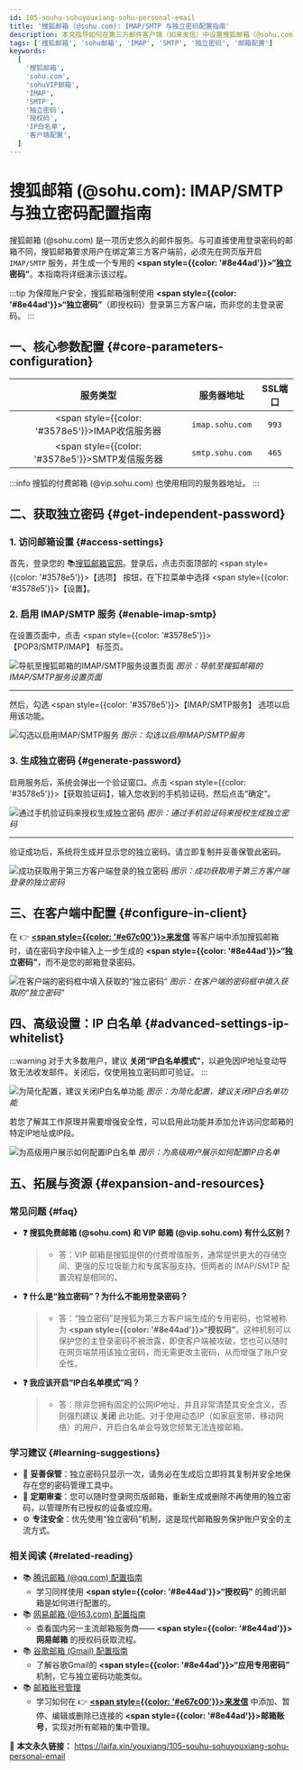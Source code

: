 ```yaml
---
id: 105-souhu-sohuyouxiang-sohu-personal-email
title: '搜狐邮箱 (@sohu.com): IMAP/SMTP 与独立密码配置指南'
description: 本文指导如何在第三方邮件客户端（如来发信）中设置搜狐邮箱（@sohu.com）。内容涵盖IMAP/SMTP服务器参数、如何在网页版邮箱中开启IMAP/SMTP服务并获取用于第三方登录的“独立密码”的详细步骤，以及IP白名单模式的说明。
tags: ['搜狐邮箱', 'sohu邮箱', 'IMAP', 'SMTP', '独立密码', '邮箱配置']
keywords:
  [
    '搜狐邮箱',
    'sohu.com',
    'sohuVIP邮箱',
    'IMAP',
    'SMTP',
    '独立密码',
    '授权码',
    'IP白名单',
    '客户端配置',
  ]
---
```


# 搜狐邮箱 (@sohu.com): IMAP/SMTP 与独立密码配置指南

搜狐邮箱 (@sohu.com) 是一项历史悠久的邮件服务。与可直接使用登录密码的邮箱不同，搜狐邮箱要求用户在绑定第三方客户端前，必须先在网页版开启 `IMAP/SMTP` 服务，并生成一个专用的 **<span style={{color: '#8e44ad'}}>“独立密码”</span>**。本指南将详细演示该过程。

:::tip
为保障账户安全，搜狐邮箱强制使用 **<span style={{color: '#8e44ad'}}>“独立密码”</span>**（即授权码）登录第三方客户端，而非您的主登录密码。
:::

## 一、核心参数配置 {#core-parameters-configuration}

|                      **服务类型**                      | **服务器地址**  | **SSL端口** |
| :----------------------------------------------------: | :-------------: | :---------: |
| <span style={{color: '#3578e5'}}>IMAP收信服务器</span> | `imap.sohu.com` |    `993`    |
| <span style={{color: '#3578e5'}}>SMTP发信服务器</span> | `smtp.sohu.com` |    `465`    |

:::info
搜狐的付费邮箱 (@vip.sohu.com) 也使用相同的服务器地址。
:::

## 二、获取独立密码 {#get-independent-password}

### 1. 访问邮箱设置 {#access-settings}

首先，登录您的 📚[搜狐邮箱官网](https://mail.sohu.com/)。登录后，点击页面顶部的 <span style={{color: '#3578e5'}}>【选项】</span> 按钮，在下拉菜单中选择 <span style={{color: '#3578e5'}}>【设置】</span>。

### 2. 启用 IMAP/SMTP 服务 {#enable-imap-smtp}

在设置页面中，点击 <span style={{color: '#3578e5'}}>【POP3/SMTP/IMAP】</span> 标签页。

![导航至搜狐邮箱的IMAP/SMTP服务设置页面](https://cos.files.maozhishi.com/public/attachments/xsj/1641804399710.png)
_图示：导航至搜狐邮箱的IMAP/SMTP服务设置页面_

---

然后，勾选 <span style={{color: '#3578e5'}}>【IMAP/SMTP服务】</span> 选项以启用该功能。

![勾选以启用IMAP/SMTP服务](https://cos.files.maozhishi.com/public/attachments/xsj/1641804399711.png)
_图示：勾选以启用IMAP/SMTP服务_

### 3. 生成独立密码 {#generate-password}

启用服务后，系统会弹出一个验证窗口。点击 <span style={{color: '#3578e5'}}>【获取验证码】</span>，输入您收到的手机验证码，然后点击“确定”。

![通过手机验证码来授权生成独立密码](https://cos.files.maozhishi.com/public/attachments/xsj/1641804399712.png)
_图示：通过手机验证码来授权生成独立密码_

---

验证成功后，系统将生成并显示您的独立密码。请立即复制并妥善保管此密码。

![成功获取用于第三方客户端登录的独立密码](https://cos.files.maozhishi.com/public/attachments/xsj/1641804399713.png)
_图示：成功获取用于第三方客户端登录的独立密码_

## 三、在客户端中配置 {#configure-in-client}

在 👉 [**<span style={{color: '#e67c00'}}>来发信</span>**](https://laifaxin.com) 等客户端中添加搜狐邮箱时，请在密码字段中输入上一步生成的 **<span style={{color: '#8e44ad'}}>“独立密码”</span>**，而不是您的邮箱登录密码。

![在客户端的密码框中填入获取的“独立密码”](https://cos.files.maozhishi.com/public/attachments/xsj/1641804399716.png)
_图示：在客户端的密码框中填入获取的“独立密码”_

## 四、高级设置：IP 白名单 {#advanced-settings-ip-whitelist}

:::warning
对于大多数用户，建议 **关闭“IP白名单模式”**，以避免因IP地址变动导致无法收发邮件。关闭后，仅使用独立密码即可验证。
:::

![为简化配置，建议关闭IP白名单功能](https://cos.files.maozhishi.com/public/attachments/xsj/1641804399714.png)
_图示：为简化配置，建议关闭IP白名单功能_

若您了解其工作原理并需要增强安全性，可以启用此功能并添加允许访问您邮箱的特定IP地址或IP段。

![为高级用户展示如何配置IP白名单](https://cos.files.maozhishi.com/public/attachments/xsj/1641804399715.png)
_图示：为高级用户展示如何配置IP白名单_

## 五、拓展与资源 {#expansion-and-resources}

### 常见问题 {#faq}

- **❓ 搜狐免费邮箱 (@sohu.com) 和 VIP 邮箱 (@vip.sohu.com) 有什么区别？**

  > - 答：VIP 邮箱是搜狐提供的付费增值服务，通常提供更大的存储空间、更强的反垃圾能力和专属客服支持。但两者的 IMAP/SMTP 配置流程是相同的。

- **❓ 什么是“独立密码”？为什么不能用登录密码？**

  > - 答：“独立密码”是搜狐为第三方客户端生成的专用密码，也常被称为 **<span style={{color: '#8e44ad'}}>“授权码”</span>**。这种机制可以保护您的主登录密码不被泄露，即使客户端被攻破，您也可以随时在网页端禁用该独立密码，而无需更改主密码，从而增强了账户安全性。

- **❓ 我应该开启“IP白名单模式”吗？**
  > - 答：除非您拥有固定的公网IP地址，并且非常清楚其安全含义，否则强烈建议 **关闭** 此功能。对于使用动态IP（如家庭宽带、移动网络）的用户，开启白名单会导致您频繁无法连接邮箱。

### 学习建议 {#learning-suggestions}

- 🎯 **妥善保管**：独立密码只显示一次，请务必在生成后立即将其复制并安全地保存在您的密码管理工具中。
- 📖 **定期审查**：您可以随时登录网页版邮箱，重新生成或删除不再使用的独立密码，以管理所有已授权的设备或应用。
- ⚙️ **专注安全**：优先使用“独立密码”机制，这是现代邮箱服务保护账户安全的主流方式。

### 相关阅读 {#related-reading}

- 📚 [腾讯邮箱 (@qq.com) 配置指南](./106-tengxun-qqyouxiang-tencent-personal-email)
  - 学习同样使用 **<span style={{color: '#8e44ad'}}>“授权码”</span>** 的腾讯邮箱是如何进行配置的。
- 📚 [网易邮箱 (@163.com) 配置指南](./107-wangyi-163youxiang-netease-personal-email)
  - 查看国内另一主流邮箱服务商—— **<span style={{color: '#8e44ad'}}>网易邮箱</span>** 的授权码获取流程。
- 📚 [谷歌邮箱 (Gmail) 配置指南](./101-guge-gmailyouxiang-google-personal-email)
  - 了解谷歌Gmail的 **<span style={{color: '#8e44ad'}}>“应用专用密码”</span>** 机制，它与独立密码功能类似。
- 📚 [邮箱账号管理](../zhinan/email-account)
  - 学习如何在 👉 [**<span style={{color: '#e67c00'}}>来发信</span>**](https://laifaxin.com) 中添加、暂停、编辑或删除已连接的 **<span style={{color: '#8e44ad'}}>邮箱账号</span>**，实现对所有邮箱的集中管理。

🔗 **本文永久链接：** https://laifa.xin/youxiang/105-souhu-sohuyouxiang-sohu-personal-email

```

```
